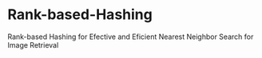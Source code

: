 # Rank-based-Hashing
Rank-based Hashing for Efective and Eficient Nearest Neighbor Search for Image Retrieval
